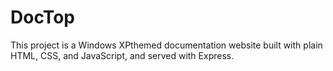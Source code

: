 # DocTop
This project is a Windows XPthemed documentation website built with plain HTML, CSS, and JavaScript, and served with Express.
